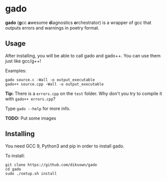# gado

**gado** (**g**cc **a**wesome **d**iagnostics **o**rchestrator) is a wrapper of gcc that outputs errors and warnings in poetry format.

## Usage

After installing, you will be able to call gado and gado++. You can use them just like gcc/g++!

Examples:

```
gado source.c -Wall -o output_executable
gado++ source.cpp -Wall -o output_executable
```

**Tip:** There is a `errors.cpp` on the `test` folder. Why don't you try to compile it with `gado++ errors.cpp`?

Type `gado --help` for more info.

**TODO:** Put some images

## Installing

You need GCC 9, Python3 and pip in order to install gado.

To install:

```
git clone https://github.com/diksown/gado
cd gado
sudo ./setup.sh install
```
